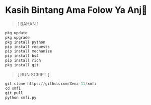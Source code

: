 # Kasih Bintang Ama Folow Ya Anj🗿
> [ BAHAN ]
```python
pkg update
pkg upgrade
pkg install python
pip install requests
pip install mechanize
pip install bs4
pip install rich
pkg install git
```
> [ RUN SCRIPT ]
```python
git clone https://github.com/Xenz-11/xmfi
cd xmfi
git pull
python xmfi.py
```
